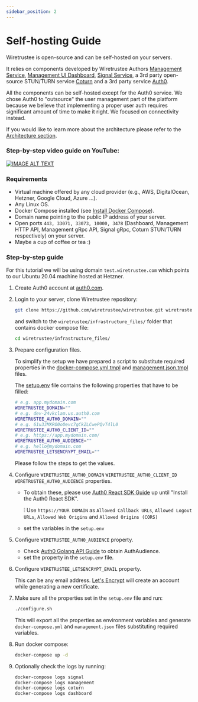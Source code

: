 ```yaml
---
sidebar_position: 2
---
```


# Self-hosting Guide

Wiretrustee is open-source and can be self-hosted on your servers.

It relies on components developed by Wiretrustee Authors [Management Service](https://github.com/wiretrustee/wiretrustee/tree/main/management), [Management UI Dashboard](https://github.com/wiretrustee/wiretrustee-dashboard), [Signal Service](https://github.com/wiretrustee/wiretrustee/tree/main/signal),
a 3rd party open-source STUN/TURN service [Coturn](https://github.com/coturn/coturn) and a 3rd party service [Auth0](https://auth0.com/).

All the components can be self-hosted except for the Auth0 service.
We chose Auth0 to "outsource" the user management part of the platform because we believe that implementing a proper user auth requires significant amount of time to make it right.
We focused on connectivity instead.

If you would like to learn more about the architecture please refer to the [Architecture section](/overview/acrchitecture).

### Step-by-step video guide on YouTube:

[![IMAGE ALT TEXT](https://img.youtube.com/vi/Ofpgx5WhT0k/0.jpg)](https://youtu.be/Ofpgx5WhT0k "Wiretrustee Self-Hosting Guide")

### Requirements

- Virtual machine offered by any cloud provider (e.g., AWS, DigitalOcean, Hetzner, Google Cloud, Azure ...).
- Any Linux OS.
- Docker Compose installed (see [Install Docker Compose](https://docs.docker.com/compose/install/)).
- Domain name pointing to the public IP address of your server.
- Open ports ```443, 33071, 33073, 10000, 3478``` (Dashboard, Management HTTP API, Management gRpc API, Signal gRpc, Coturn STUN/TURN respectively) on your server.
- Maybe a cup of coffee or tea :)

### Step-by-step guide

For this tutorial we will be using domain ```test.wiretrustee.com``` which points to our Ubuntu 20.04 machine hosted at Hetzner.

1. Create Auth0 account at [auth0.com](https://auth0.com/).
2. Login to your server, clone Wiretrustee repository:

   ```bash 
   git clone https://github.com/wiretrustee/wiretrustee.git wiretrustee/
   ```

   and switch to the ```wiretrustee/infrastructure_files/``` folder that contains docker compose file:

   ```bash 
   cd wiretrustee/infrastructure_files/
   ```
3. Prepare configuration files.

   To simplify the setup we have prepared a script to substitute required properties in the [docker-compose.yml.tmpl](https://github.com/wiretrustee/wiretrustee/tree/main/infrastructure_files/docker-compose.yml.tmpl) and [management.json.tmpl](https://github.com/wiretrustee/wiretrustee/tree/main/infrastructure_files/management.json.tmpl) files.

   The [setup.env](https://github.com/wiretrustee/wiretrustee/tree/main/infrastructure_files/setup.env) file contains the following properties that have to be filled:

   ```bash
   # e.g. app.mydomain.com
   WIRETRUSTEE_DOMAIN=""
   # e.g. dev-24vkclam.us.auth0.com
   WIRETRUSTEE_AUTH0_DOMAIN=""
   # e.g. 61u3JMXRO0oOevc7gCkZLCwePQvT4lL0
   WIRETRUSTEE_AUTH0_CLIENT_ID=""
   # e.g. https://app.mydomain.com/
   WIRETRUSTEE_AUTH0_AUDIENCE=""
   # e.g. hello@mydomain.com
   WIRETRUSTEE_LETSENCRYPT_EMAIL=""
   ```

   Please follow the steps to get the values.

4. Configure ```WIRETRUSTEE_AUTH0_DOMAIN``` ```WIRETRUSTEE_AUTH0_CLIENT_ID``` ```WIRETRUSTEE_AUTH0_AUDIENCE``` properties.

    * To obtain these, please use [Auth0 React SDK Guide](https://auth0.com/docs/quickstart/spa/react/01-login#configure-auth0) up until "Install the Auth0 React SDK".

      :grey_exclamation: Use ```https://YOUR DOMAIN``` as ````Allowed Callback URLs````, ```Allowed Logout URLs```, ```Allowed Web Origins``` and ```Allowed Origins (CORS)```
    * set the variables in the ```setup.env```
5. Configure ```WIRETRUSTEE_AUTH0_AUDIENCE``` property.

    * Check [Auth0 Golang API Guide](https://auth0.com/docs/quickstart/backend/golang) to obtain AuthAudience.
    * set the property in the ```setup.env``` file.
6. Configure ```WIRETRUSTEE_LETSENCRYPT_EMAIL``` property.

   This can be any email address. [Let's Encrypt](https://letsencrypt.org/) will create an account while generating a new certificate.

7. Make sure all the properties set in the ```setup.env``` file and run:

    ```bash
    ./configure.sh
    ```

   This will export all the properties as environment variables and generate ```docker-compose.yml``` and ```management.json``` files substituting required variables.

8. Run docker compose:

   ```bash
   docker-compose up -d
   ```
9. Optionally check the logs by running:

    ```bash
    docker-compose logs signal
    docker-compose logs management
    docker-compose logs coturn
    docker-compose logs dashboard
